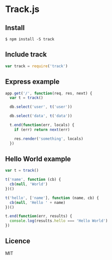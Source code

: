 # Track.js


## Install

    $ npm install -S track

## Include track

```js
var track = require('track')
```

## Express example

```js
app.get('/', function(req, res, next) {
  var t = track()

  db.select('user', t('user'))

  db.select('data', t('data'))

  t.end(function(err, locals) {
    if (err) return next(err)

    res.render('something', locals)
  })

```

## Hello World example

```js
var t = track()

t('name', function (cb) {
  cb(null, 'World')
})()

t('hello', ['name'], function (name, cb) {
  cb(null, 'Hello ' + name)
})()

t.end(function(err, results) {
  console.log(results.hello === 'Hello World')
})
```

## Licence

MIT
